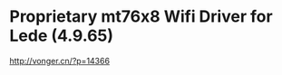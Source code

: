 Proprietary mt76x8 Wifi Driver for Lede (4.9.65)
================================================

http://vonger.cn/?p=14366
